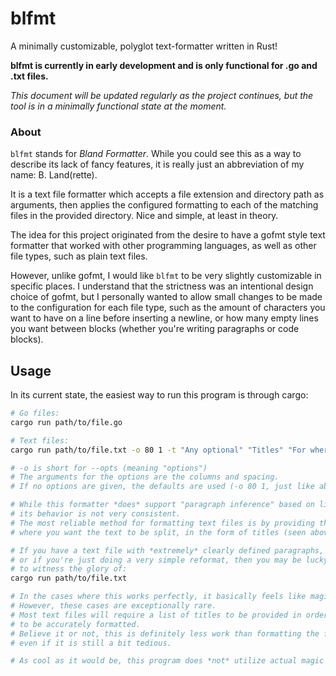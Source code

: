 # blfmt

A minimally customizable, polyglot text-formatter written in Rust!

**blfmt is currently in early development and is only functional for .go and .txt files.**

*This document will be updated regularly as the project continues, but the tool is in a minimally functional state at the moment.*

### About

`blfmt` stands for *Bland Formatter*. While you could see this as a way to describe its lack of fancy features, it is really just an abbreviation of my name: B. Land(rette).

It is a text file formatter which accepts a file extension and directory path as arguments, then applies the configured formatting to each of the matching files in the provided directory. Nice and simple, at least in theory. 

The idea for this project originated from the desire to have a gofmt style text formatter that worked with other programming languages, as well as other file types, such as plain text files. 

However, unlike gofmt, I would like `blfmt` to be very slightly customizable in specific places. I understand that the strictness was an intentional design choice of gofmt, but I personally wanted to allow small changes to be made to the configuration for each file type, such as the amount of characters you want to have on a line before inserting a newline, or how many empty lines you want between blocks (whether you're writing paragraphs or code blocks).

## Usage

In its current state, the easiest way to run this program is through cargo:

```bash
# Go files:
cargo run path/to/file.go
```

```bash
# Text files:
cargo run path/to/file.txt -o 80 1 -t "Any optional" "Titles" "For where" "You want" "The file split"

# -o is short for --opts (meaning "options")
# The arguments for the options are the columns and spacing. 
# If no options are given, the defaults are used (-o 80 1, just like above).

# While this formatter *does* support "paragraph inference" based on line length, 
# its behavior is not very consistent. 
# The most reliable method for formatting text files is by providing the locations
# where you want the text to be split, in the form of titles (seen above).

# If you have a text file with *extremely* clearly defined paragraphs, 
# or if you're just doing a very simple reformat, then you may be lucky enough 
# to witness the glory of:
cargo run path/to/file.txt

# In the cases where this works perfectly, it basically feels like magic. 
# However, these cases are exceptionally rare.
# Most text files will require a list of titles to be provided in order for them
# to be accurately formatted. 
# Believe it or not, this is definitely less work than formatting the file manually,
# even if it is still a bit tedious.

# As cool as it would be, this program does *not* utilize actual magic to function.
```
